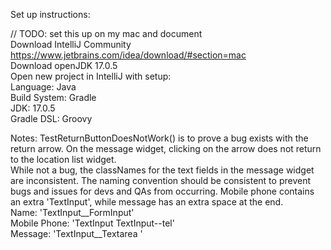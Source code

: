 Set up instructions:

// TODO: set this up on my mac and document \
Download IntelliJ Community https://www.jetbrains.com/idea/download/#section=mac \
Download openJDK 17.0.5 \
Open new project in IntelliJ with setup: \
Language: Java \
Build System: Gradle \
JDK: 17.0.5 \
Gradle DSL: Groovy

Notes: TestReturnButtonDoesNotWork() is to prove a bug exists with the return arrow.
On the message widget, clicking on the arrow does not return to the location list
widget. \
While not a bug, the classNames for the text fields in the message widget are
inconsistent. The naming convention should be consistent to prevent bugs and issues
for devs and QAs from occurring. Mobile phone contains an extra 'TextInput', while
message has an extra space at the end. \
Name: 'TextInput__FormInput' \
Mobile Phone: 'TextInput TextInput--tel' \
Message: 'TextInput__Textarea '